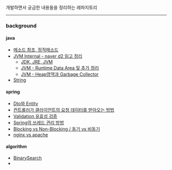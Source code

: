 개발하면서 궁금한 내용들을 정리하는 레파지토리

---

### background

#### java

- [메소드 참조, 정적메소드](./background/java/정적메소드.md)
- [JVM Internal - naver d2 읽고 정리](./background/java/JVM%20-%20%5Bnaver%20d2%5D%20Jvm%20Internal%20정리.md)
    - [JDK, JRE, JVM](./background/java/JDK,%20JRE,%20JVM.md)
    - [JVM - Runtime Data Area 및 추가 정리](./background/java/JVM%20-%20Runtime%20Data%20Area%20및%20추가%20정리.md) 
    - [JVM - Heap영역과 Garbage Collector](./background/java/JVM%20-%20Heap영역과%20Garbage%20Collector.md)
- [String](./background/java/String.md)

#### spring

- [Dto와 Entity](./background/spring/Dto와Entity.md)
- [컨트롤러가 클라이언트의 요청 데이터를 받아오는 방법](./background/spring/Controller가%20클라이언트의%20요청데이터를%20받아오는%20방법.md)
- [Validation 유효성 검증](./background/spring/Validation.md)
- [Spring의 쓰레드 관리 방법](./background/spring/쓰레드%20관리%20방법.md)
- [Blocking vs Non-Blocking / 동기 vs 비동기](./background/spring/Blocking%20vs%20Non-Blocking.md)
- [nginx vs apache](./background/spring/nginx%20vs%20apache.md)

#### algorithm

- [BinarySearch](./background/algorithm/BinarySearch.md)
-